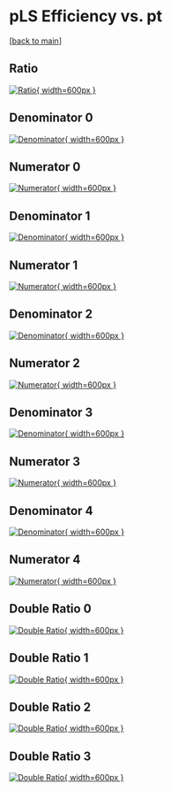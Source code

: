 # pLS Efficiency vs. pt

[[back to main](./)]



## Ratio

[![Ratio](../mtv/var/pLS_xtr_321_0_eff_pt.png){ width=600px }](../mtv/var/pLS_xtr_321_0_eff_pt.pdf)

## Denominator 0

[![Denominator](../mtv/den/pLS_xtr_321_0_eff_pt_den0.png){ width=600px }](../mtv/den/pLS_xtr_321_0_eff_pt_den0.pdf)

## Numerator 0

[![Numerator](../mtv/num/pLS_xtr_321_0_eff_pt_num0.png){ width=600px }](../mtv/num/pLS_xtr_321_0_eff_pt_num0.pdf)

## Denominator 1

[![Denominator](../mtv/den/pLS_xtr_321_0_eff_pt_den1.png){ width=600px }](../mtv/den/pLS_xtr_321_0_eff_pt_den1.pdf)

## Numerator 1

[![Numerator](../mtv/num/pLS_xtr_321_0_eff_pt_num1.png){ width=600px }](../mtv/num/pLS_xtr_321_0_eff_pt_num1.pdf)

## Denominator 2

[![Denominator](../mtv/den/pLS_xtr_321_0_eff_pt_den2.png){ width=600px }](../mtv/den/pLS_xtr_321_0_eff_pt_den2.pdf)

## Numerator 2

[![Numerator](../mtv/num/pLS_xtr_321_0_eff_pt_num2.png){ width=600px }](../mtv/num/pLS_xtr_321_0_eff_pt_num2.pdf)

## Denominator 3

[![Denominator](../mtv/den/pLS_xtr_321_0_eff_pt_den3.png){ width=600px }](../mtv/den/pLS_xtr_321_0_eff_pt_den3.pdf)

## Numerator 3

[![Numerator](../mtv/num/pLS_xtr_321_0_eff_pt_num3.png){ width=600px }](../mtv/num/pLS_xtr_321_0_eff_pt_num3.pdf)

## Denominator 4

[![Denominator](../mtv/den/pLS_xtr_321_0_eff_pt_den4.png){ width=600px }](../mtv/den/pLS_xtr_321_0_eff_pt_den4.pdf)

## Numerator 4

[![Numerator](../mtv/num/pLS_xtr_321_0_eff_pt_num4.png){ width=600px }](../mtv/num/pLS_xtr_321_0_eff_pt_num4.pdf)

## Double Ratio 0

[![Double Ratio](../mtv/ratio/pLS_xtr_321_0_eff_pt_ratio0.png){ width=600px }](../mtv/ratio/pLS_xtr_321_0_eff_pt_ratio0.pdf)

## Double Ratio 1

[![Double Ratio](../mtv/ratio/pLS_xtr_321_0_eff_pt_ratio1.png){ width=600px }](../mtv/ratio/pLS_xtr_321_0_eff_pt_ratio1.pdf)

## Double Ratio 2

[![Double Ratio](../mtv/ratio/pLS_xtr_321_0_eff_pt_ratio2.png){ width=600px }](../mtv/ratio/pLS_xtr_321_0_eff_pt_ratio2.pdf)

## Double Ratio 3

[![Double Ratio](../mtv/ratio/pLS_xtr_321_0_eff_pt_ratio3.png){ width=600px }](../mtv/ratio/pLS_xtr_321_0_eff_pt_ratio3.pdf)

